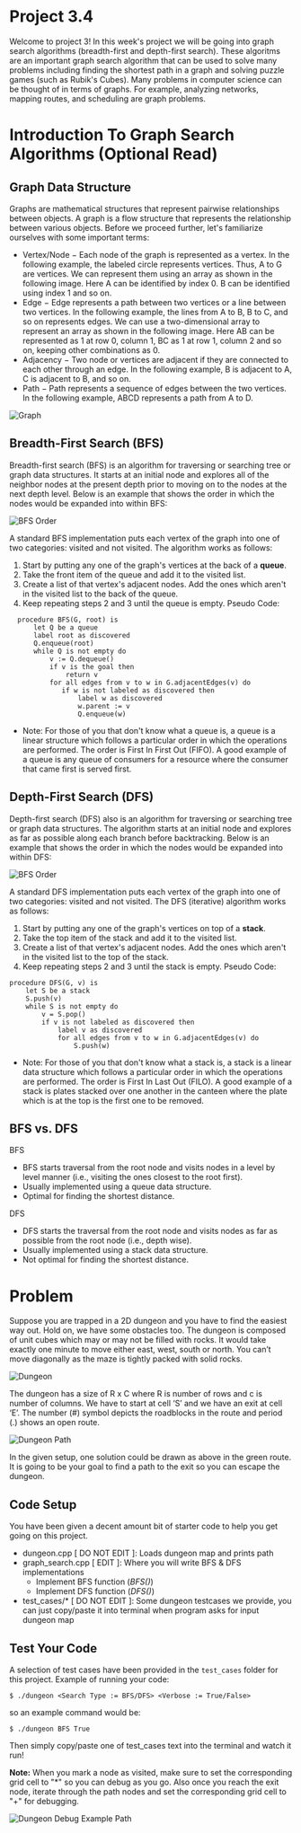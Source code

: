 # Project 3.4
Welcome to project 3! In this week's project we will be going into graph search algorithms (breadth-first and depth-first search). These algoritms are an important graph search algorithm that can be used to solve many problems including finding the shortest path in a graph and solving puzzle games (such as Rubik's Cubes). Many problems in computer science can be thought of in terms of graphs. For example, analyzing networks, mapping routes, and scheduling are graph problems.

# Introduction To Graph Search Algorithms (Optional Read)
## Graph Data Structure
Graphs are mathematical structures that represent pairwise relationships between objects. A graph is a flow structure that represents the relationship between various objects. Before we proceed further, let's familiarize ourselves with some important terms:
- Vertex/Node − Each node of the graph is represented as a vertex. In the following example, the labeled circle represents vertices. Thus, A to G are vertices. We can represent them using an array as shown in the following image. Here A can be identified by index 0. B can be identified using index 1 and so on.
- Edge − Edge represents a path between two vertices or a line between two vertices. In the following example, the lines from A to B, B to C, and so on represents edges. We can use a two-dimensional array to represent an array as shown in the following image. Here AB can be represented as 1 at row 0, column 1, BC as 1 at row 1, column 2 and so on, keeping other combinations as 0.
- Adjacency − Two node or vertices are adjacent if they are connected to each other through an edge. In the following example, B is adjacent to A, C is adjacent to B, and so on.
- Path − Path represents a sequence of edges between the two vertices. In the following example, ABCD represents a path from A to D.

![Graph](images/graph.jpg)

## Breadth-First Search (BFS)
Breadth-first search (BFS) is an algorithm for traversing or searching tree or graph data structures. It starts at an initial node and explores all of the neighbor nodes at the present depth prior to moving on to the nodes at the next depth level. Below is an example that shows the order in which the nodes would be expanded into within BFS:

![BFS Order](images/bfs_order.png)

A standard BFS implementation puts each vertex of the graph into one of two categories: visited and not visited. The algorithm works as follows:
1. Start by putting any one of the graph's vertices at the back of a **queue**.
2. Take the front item of the queue and add it to the visited list.
3. Create a list of that vertex's adjacent nodes. Add the ones which aren't in the visited list to the back of the queue.
4. Keep repeating steps 2 and 3 until the queue is empty.
Pseudo Code:
```
  procedure BFS(G, root) is
      let Q be a queue
      label root as discovered
      Q.enqueue(root)
      while Q is not empty do
          v := Q.dequeue()
          if v is the goal then
              return v
          for all edges from v to w in G.adjacentEdges(v) do
             if w is not labeled as discovered then
                 label w as discovered
                 w.parent := v
                 Q.enqueue(w)
```
* Note: For those of you that don't know what a queue is, a queue is a linear structure which follows a particular order in which the operations are performed. The order is First In First Out (FIFO).  A good example of a queue is any queue of consumers for a resource where the consumer that came first is served first.

## Depth-First Search (DFS)
Depth-first search (DFS) also is an algorithm for traversing or searching tree or graph data structures. The algorithm starts at an initial node and explores as far as possible along each branch before backtracking. Below is an example that shows the order in which the nodes would be expanded into within DFS:

![BFS Order](images/dfs_order.png)

A standard DFS implementation puts each vertex of the graph into one of two categories: visited and not visited. The DFS (iterative) algorithm works as follows:
1. Start by putting any one of the graph's vertices on top of a **stack**.
2. Take the top item of the stack and add it to the visited list.
3. Create a list of that vertex's adjacent nodes. Add the ones which aren't in the visited list to the top of the stack.
4. Keep repeating steps 2 and 3 until the stack is empty.
Pseudo Code:
```
procedure DFS(G, v) is
    let S be a stack
    S.push(v)
    while S is not empty do
        v = S.pop()
        if v is not labeled as discovered then
            label v as discovered
            for all edges from v to w in G.adjacentEdges(v) do
                S.push(w)
```
* Note: For those of you that don't know what a stack is, a stack is a linear data structure which follows a particular order in which the operations are performed. The order is First In Last Out (FILO). A good example of a stack is plates stacked over one another in the canteen where the plate which is at the top is the first one to be removed.

## BFS vs. DFS
BFS
  - BFS starts traversal from the root node and visits nodes in a level by level manner (i.e., visiting the ones closest to the root first).
  - Usually implemented using a queue data structure.
  - Optimal for finding the shortest distance.

DFS
  - DFS starts the traversal from the root node and visits nodes as far as possible from the root node (i.e., depth wise).
  - Usually implemented using a stack data structure.
  - Not optimal for finding the shortest distance.

# Problem
Suppose you are trapped in a 2D dungeon and you have to find the easiest way out. Hold on, we have some obstacles too. The dungeon is composed of unit cubes which may or may not be filled with rocks. It would take exactly one minute to move either east, west, south or north. You can’t move diagonally as the maze is tightly packed with solid rocks.

![Dungeon](images/dungeon.png)

The dungeon has a size of R x C where R is number of rows and c is number of columns. We have to start at cell ‘S’ and we have an exit at cell ‘E’. The number (#) symbol depicts the roadblocks in the route and period (.) shows an open route.

![Dungeon Path](images/dungeon_path.png)

In the given setup, one solution could be drawn as above in the green route. It is going to be your goal to find a path to the exit so you can escape the dungeon.

## Code Setup
You have been given a decent amount bit of starter code to help you get going on this project.
- dungeon.cpp [ DO NOT EDIT ]: Loads dungeon map and prints path
- graph_search.cpp [ EDIT ]: Where you will write BFS & DFS implementations
  - Implement BFS function (_BFS()_)
  - Implement DFS function (_DFS()_)
- test_cases/* [ DO NOT EDIT ]: Some dungeon testcases we provide, you can just copy/paste it into terminal when program asks for input dungeon map

## Test Your Code
A selection of test cases have been provided in the `test_cases` folder for this project.
Example of running your code:
```
$ ./dungeon <Search Type := BFS/DFS> <Verbose := True/False>
```
so an example command would be:
```
$ ./dungeon BFS True
```
Then simply copy/paste one of test_cases text into the terminal and watch it run!

**Note:** When you mark a node as visited, make sure to set the corresponding grid cell to "*" so you can debug as you go. Also once you reach the exit node, iterate through the path nodes and set the corresponding grid cell to "+" for debugging.

![Dungeon Debug Example Path](images/dungeon_bfs.png)
